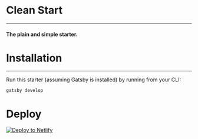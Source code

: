 # Clean Start
---
#### The plain and simple starter.

# Installation
---
Run this starter (assuming Gatsby is installed) by running from your CLI: 
```
gatsby develop
```

# Deploy

[![Deploy to Netlify](https://www.netlify.com/img/deploy/button.svg)](https://app.netlify.com/start/deploy?repository=https://github.com/brianstone/gatsby-starter-clean)
